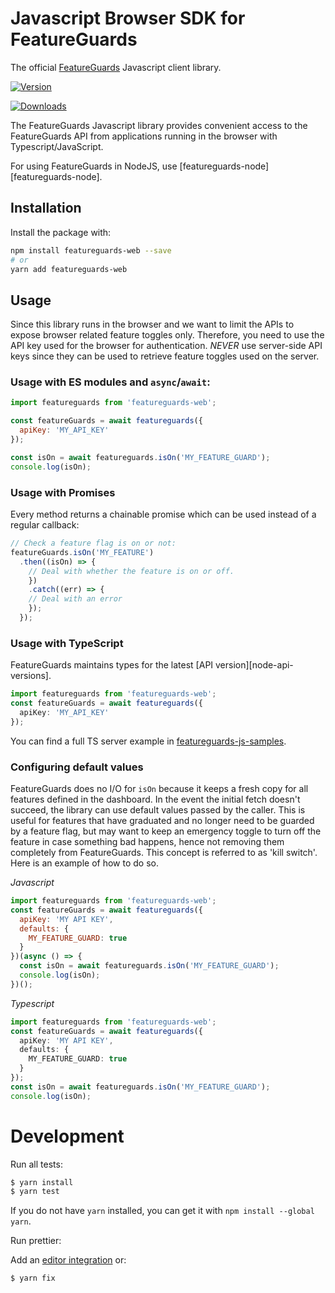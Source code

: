 # Javascript Browser SDK for FeatureGuards

The official [FeatureGuards][featureguards] Javascript client library.

[![Version](https://img.shields.io/npm/v/featureguards-web)](https://www.npmjs.org/package/featureguards-web)

[![Downloads](https://img.shields.io/npm/dm/featureguards-web)](https://www.npmjs.com/package/featureguards-web)

The FeatureGuards Javascript library provides convenient access to the FeatureGuards API from
applications running in the browser with Typescript/JavaScript.

For using FeatureGuards in NodeJS, use [featureguards-node][featureguards-node].

## Installation

Install the package with:

```sh
npm install featureguards-web --save
# or
yarn add featureguards-web
```

## Usage

Since this library runs in the browser and we want to limit the APIs to expose browser related
feature toggles only. Therefore, you need to use the API key used for the browser for
authentication. _NEVER_ use server-side API keys since they can be used to retrieve feature toggles
used on the server.

### Usage with ES modules and `async`/`await`:

```js
import featureguards from 'featureguards-web';

const featureGuards = await featureguards({
  apiKey: 'MY_API_KEY'
});

const isOn = await featureguards.isOn('MY_FEATURE_GUARD');
console.log(isOn);
```

### Usage with Promises

Every method returns a chainable promise which can be used instead of a regular callback:

```js
// Check a feature flag is on or not:
featureGuards.isOn('MY_FEATURE')
  .then((isOn) => {
    // Deal with whether the feature is on or off.
    })
    .catch((err) => {
    // Deal with an error
    });
  });
```

### Usage with TypeScript

FeatureGuards maintains types for the latest [API version][node-api-versions].

```ts
import featureguards from 'featureguards-web';
const featureGuards = await featureguards({
  apiKey: 'MY_API_KEY'
});
```

You can find a full TS server example in
[featureguards-js-samples](https://github.com/featureguards/featureguards-js/tree/main/examples/web/src/index.ts).

### Configuring default values

FeatureGuards does no I/O for `isOn` because it keeps a fresh copy for all features defined in the
dashboard. In the event the initial fetch doesn't succeed, the library can use default values passed
by the caller. This is useful for features that have graduated and no longer need to be guarded by a
feature flag, but may want to keep an emergency toggle to turn off the feature in case something bad
happens, hence not removing them completely from FeatureGuards. This concept is referred to as 'kill
switch'. Here is an example of how to do so.

_Javascript_

```js
import featureguards from 'featureguards-web';
const featureGuards = await featureguards({
  apiKey: 'MY API KEY',
  defaults: {
    MY_FEATURE_GUARD: true
  }
})(async () => {
  const isOn = await featureguards.isOn('MY_FEATURE_GUARD');
  console.log(isOn);
})();
```

_Typescript_

```ts
import featureguards from 'featureguards-web';
const featureGuards = await featureguards({
  apiKey: 'MY API KEY',
  defaults: {
    MY_FEATURE_GUARD: true
  }
});
const isOn = await featureguards.isOn('MY_FEATURE_GUARD');
console.log(isOn);
```

# Development

Run all tests:

```bash
$ yarn install
$ yarn test
```

If you do not have `yarn` installed, you can get it with `npm install --global yarn`.

Run prettier:

Add an [editor integration](https://prettier.io/docs/en/editors.html) or:

```bash
$ yarn fix
```

[api-keys]: https://app.featureguards.com/project/settings
[featureguards-js]: https://docs.featureguards.com/js
[featureguards]: https://www.featureguards.com
